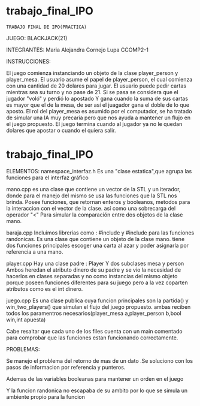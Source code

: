 # trabajo_final_IPO
	TRABAJO FINAL DE IPO(PRACTICA)
	
JUEGO:
	BLACKJACK(21)

INTEGRANTES:
	Maria Alejandra Cornejo Lupa
	CCOMP2-1

INSTRUCCIONES:

El juego comienza instanciando un objeto de la clase player_person y player_mesa.
El usuario asume el papel de player_person, el cual comienza con una cantidad de 20 dolares para jugar.
El usuario puede pedir cartas mientras sea su turno y no pase de 21.
Si se pasa se considera que el jugador "voló" y  perdió lo apostado
Y gana cuando la suma de sus cartas es mayor que el de la mesa, de ser así el juagador gana el doble de lo que aposto.
El rol del player_mesa es asumido por el computador, se ha tratado de simular una IA muy precaria pero que nos ayuda a mantener un flujo en el juego propuesto.
El juego termina cuando al jugador ya no le quedan dolares que apostar o cuando el quiera salir.


# trabajo_final_IPO
ELEMENTOS:
namespace_interfaz.h
	Es una "clase estatica",que agrupa las funciones para el interfaz gráfico

mano.cpp
	es una clase que contiene un vector de la STL<vector> y un iterador, donde para el manejo del mismo se usa las funciones que la STL nos brinda.
	Posee funciones, que retornan enteros y booleanos, metodos para la interaccion con el vector de la clase. así como una sobrecarga del operador "<" Para simular la comparación entre dos objetos de la clase mano.

baraja.cpp
	Incluimos librerias como : #include <cstdlib> y #include <ctime> para las funciones randonicas.
	Es una clase que contiene un objeto de la clase mano.
	tiene dos funciones principales escoger una carta al azar y  poder asignarla por referencia a una mano.

player.cpp
  Hay una clase padre : Player
  Y dos subclases mesa y person
  Ambos heredan el atributo dinero de su padre
  y se vio la necesidad de hacerlos en clases separadas y no como instancias del mismo objeto porque poseen funciones diferentes para su juego pero a la vez coparten atributos como es el int dinero.
  
juego.cpp
  Es  una clase publica  cuya funcion principales son la partida() y win_two_players() que simulan el flujo del juego propuesto. ambas reciben todos los paramentros necesarios(player_mesa a,player_person b,bool win,int apuesta) 

Cabe resaltar que cada uno de los files cuenta con un main comentado para comprobar que las funciones estan funcionando correctamente.
	
PROBLEMAS:

Se manejo el problema del retorno de mas de un dato .Se soluciono con los pasos de informacion por referencia y punteros.

Ademas de las variables booleanas para mantener un orden en el juego

Y la funcion randonica no escapaba de su ambito por lo que se simula un ambiente propio para la funcion
